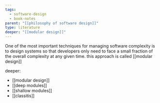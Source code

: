 ```yaml
---
tags:
  - software-design
  - book-notes
parent: "[[philosophy of software design]]"
type: literature
deeper: "[[modular design]]"
---
```

One of the most important techniques for managing software complexity is to design systems so that developers only need to face a small fraction of the overall complexity at any given time. this approach is called [[modular design]]

deeper:
- [[modular design]]
- [[deep modules]]
- [[shallow modules]]
- [[classitis]]
